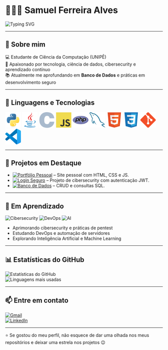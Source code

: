 # 👨🏻‍💻 Samuel Ferreira Alves

![Typing SVG](https://readme-typing-svg.herokuapp.com?font=Fira+Code&size=24&duration=3000&pause=1000&color=00FF00&center=true&width=500&lines=Estudante+de+Ci%C3%AAncia+da+Computa%C3%A7%C3%A3o;Focado+em+Cibersecurity;Futuro+Dev+de+Banco+de+Dados)

---

## 🧑 Sobre mim
💻 Estudante de Ciência da Computação (UNIPÊ)  
🚀 Apaixonado por tecnologia, ciência de dados, cibersecurity e aprendizado contínuo  
📚 Atualmente me aprofundando em **Banco de Dados** e práticas em desenvolvimento seguro  

---

## 🤖 Linguagens e Tecnologias
<div>
  <img src="https://github.com/devicons/devicon/raw/master/icons/python/python-original.svg" alt="Python" height="50" width="50"/>
  <img src="https://github.com/devicons/devicon/raw/master/icons/java/java-original.svg" alt="Java" height="50" width="50"/>
  <img src="https://github.com/devicons/devicon/raw/master/icons/c/c-original.svg" alt="C" height="50" width="50"/>
  <img src="https://github.com/devicons/devicon/raw/master/icons/javascript/javascript-original.svg" alt="JS" height="50" width="50"/>
  <img src="https://github.com/devicons/devicon/raw/master/icons/php/php-original.svg" alt="PHP" height="50" width="50"/>
  <img src="https://github.com/devicons/devicon/raw/master/icons/mysql/mysql-original.svg" alt="MySQL" height="50" width="50"/>
  <img src="https://github.com/devicons/devicon/raw/master/icons/html5/html5-original.svg" alt="HTML5" height="50" width="50"/>
  <img src="https://github.com/devicons/devicon/raw/master/icons/css3/css3-original.svg" alt="CSS3" height="50" width="50"/>
  <img src="https://github.com/devicons/devicon/raw/master/icons/git/git-original.svg" alt="Git" height="50" width="50"/>
  <img src="https://github.com/devicons/devicon/raw/master/icons/vscode/vscode-original.svg" alt="VSCode" height="50" width="50"/>
</div>

---

## 🚀 Projetos em Destaque
- [![Portfólio Pessoal](https://img.shields.io/badge/Portfólio-Pessoal-blue?style=for-the-badge&logo=github)](https://github.com/SAMUELaalvess/portfolio) – Site pessoal com HTML, CSS e JS.  
- [![Login Seguro](https://img.shields.io/badge/Login-Seguro-red?style=for-the-badge&logo=github)](https://github.com/SAMUELaalvess/login-securo) – Projeto de cibersecurity com autenticação JWT.  
- [![Banco de Dados](https://img.shields.io/badge/Banco-de_Dados-green?style=for-the-badge&logo=github)](https://github.com/SAMUELaalvess/banco-dados) – CRUD e consultas SQL.  

---

## 🎯 Em Aprendizado
<div>
  <img src="https://c.tenor.com/qVQAvuVzF0AAAAAC/hacker-hacking.gif" alt="Cibersecurity" height="60"/>
  <img src="https://c.tenor.com/EyIKkI6d6ZcAAAAC/docker-docker.gif" alt="DevOps" height="60"/>
  <img src="https://c.tenor.com/kbB3BLXl0mIAAAAC/ai-robot.gif" alt="AI" height="60"/>
</div>

- Aprimorando cibersecurity e práticas de pentest  
- Estudando DevOps e automação de servidores  
- Explorando Inteligência Artificial e Machine Learning  

---

## 📊 Estatísticas do GitHub
![Estatísticas do GitHub](https://github-readme-stats.vercel.app/api?username=SAMUELaalvess&show_icons=true&theme=dark)  
![Linguagens mais usadas](https://github-readme-stats.vercel.app/api/top-langs/?username=SAMUELaalvess&layout=compact&theme=dark)

---

## 📫 Entre em contato
[![Gmail](https://img.shields.io/badge/Gmail-D14836?style=for-the-badge&logo=gmail&logoColor=white)](mailto:seuemail@gmail.com)  
[![LinkedIn](https://img.shields.io/badge/LinkedIn-0077B5?style=for-the-badge&logo=linkedin&logoColor=white)](https://www.linkedin.com/in/samuel-ferreira-alves-30b723203/)

---

⭐ Se gostou do meu perfil, não esquece de dar uma olhada nos meus repositórios e deixar uma estrela nos projetos 😉
